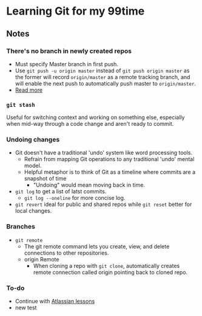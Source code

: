 # Learning Git for my 99time 

## Notes 

### There's no branch in newly created repos 

- Must specify Master branch in first push. 
- Use `git push -u origin master` instead of `git push origin master` as the former will record `origin/master` as a remote tracking branch, and will enable the next push to automatically push master to `origin/master`.
- [Read more](https://stackoverflow.com/questions/17096311/why-do-i-need-to-explicitly-push-a-new-branch/17096880#170968800)

### `git stash`
Useful for switching context and working on something else, especially when mid-way through  a code change and aren't ready to commit. 

### Undoing changes 
- Git doesn't have a traditional 'undo' system like word processing tools.
    - Refrain from mapping Git operations to any traditional 'undo' mental model.
    - Helpful metaphor is to think of Git as a timeline where commits are a snapshot of time 
        - "Undoing" would mean moving back in time. 
- `git log` to get a list of latst commits. 
    - `git log --oneline` for more concise log.
- `git revert` ideal for public and shared repos while `git reset` better for local changes.


### Branches 
- `git remote` 
    - The git remote command lets you create, view, and delete connections to other repositories.  
    - origin Remote 
        - When cloning a repo with `git clone`, automatically creates remote connection called origin pointing back to cloned repo. 


### To-do 
- Continue with [Atlassian lessons](https://www.atlassian.com/git/tutorials)
- new test 



